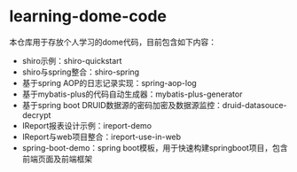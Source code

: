 # learning-dome-code

本仓库用于存放个人学习的dome代码，目前包含如下内容：

- shiro示例：shiro-quickstart
- shiro与spring整合：shiro-spring
- 基于spring AOP的日志记录实现：spring-aop-log
- 基于mybatis-plus的代码自动生成器：mybatis-plus-generator
- 基于spring boot DRUID数据源的密码加密及数据源监控：druid-datasouce-decrypt
- IReport报表设计示例：ireport-demo
- IReport与web项目整合：ireport-use-in-web
- spring-boot-demo：spring boot模板，用于快速构建springboot项目，包含前端页面及前端框架
